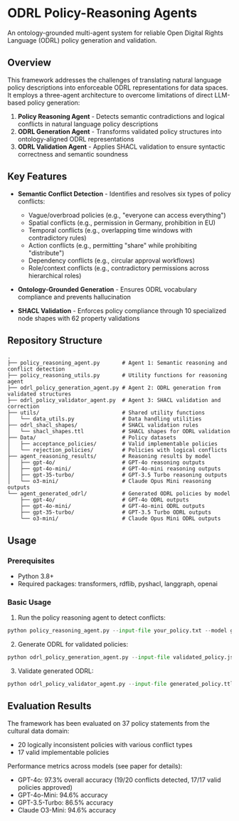# ODRL Policy-Reasoning Agents

An ontology-grounded multi-agent system for reliable Open Digital Rights Language (ODRL) policy generation and validation.

## Overview

This framework addresses the challenges of translating natural language policy descriptions into enforceable ODRL representations for data spaces. It employs a three-agent architecture to overcome limitations of direct LLM-based policy generation:

1. **Policy Reasoning Agent** - Detects semantic contradictions and logical conflicts in natural language policy descriptions
2. **ODRL Generation Agent** - Transforms validated policy structures into ontology-aligned ODRL representations
3. **ODRL Validation Agent** - Applies SHACL validation to ensure syntactic correctness and semantic soundness

## Key Features

- **Semantic Conflict Detection** - Identifies and resolves six types of policy conflicts:
  - Vague/overbroad policies (e.g., "everyone can access everything")
  - Spatial conflicts (e.g., permission in Germany, prohibition in EU)
  - Temporal conflicts (e.g., overlapping time windows with contradictory rules)
  - Action conflicts (e.g., permitting "share" while prohibiting "distribute")
  - Dependency conflicts (e.g., circular approval workflows)
  - Role/context conflicts (e.g., contradictory permissions across hierarchical roles)

- **Ontology-Grounded Generation** - Ensures ODRL vocabulary compliance and prevents hallucination
- **SHACL Validation** - Enforces policy compliance through 10 specialized node shapes with 62 property validations

## Repository Structure

```
.
├── policy_reasoning_agent.py       # Agent 1: Semantic reasoning and conflict detection
├── policy_reasoning_utils.py       # Utility functions for reasoning agent
├── odrl_policy_generation_agent.py # Agent 2: ODRL generation from validated structures
├── odrl_policy_validator_agent.py  # Agent 3: SHACL validation and correction
├── utils/                          # Shared utility functions
│   └── data_utils.py               # Data handling utilities
├── odrl_shacl_shapes/              # SHACL validation rules
│   └── shacl_shapes.ttl            # SHACL shapes for ODRL validation
├── Data/                           # Policy datasets
│   ├── acceptance_policies/        # Valid implementable policies
│   └── rejection_policies/         # Policies with logical conflicts
├── agent_reasoning_results/        # Reasoning results by model
│   ├── gpt-4o/                     # GPT-4o reasoning outputs 
│   ├── gpt-4o-mini/                # GPT-4o-mini reasoning outputs
│   ├── gpt-35-turbo/               # GPT-3.5 Turbo reasoning outputs
│   └── o3-mini/                    # Claude Opus Mini reasoning outputs
└── agent_generated_odrl/           # Generated ODRL policies by model
    ├── gpt-4o/                     # GPT-4o ODRL outputs
    ├── gpt-4o-mini/                # GPT-4o-mini ODRL outputs
    ├── gpt-35-turbo/               # GPT-3.5 Turbo ODRL outputs
    └── o3-mini/                    # Claude Opus Mini ODRL outputs
```

## Usage

### Prerequisites

- Python 3.8+
- Required packages: transformers, rdflib, pyshacl, langgraph, openai

### Basic Usage

1. Run the policy reasoning agent to detect conflicts:

```python
python policy_reasoning_agent.py --input-file your_policy.txt --model gpt-4o
```

2. Generate ODRL for validated policies:

```python
python odrl_policy_generation_agent.py --input-file validated_policy.json --model gpt-4o --output-format ttl
```

3. Validate generated ODRL:

```python
python odrl_policy_validator_agent.py --input-file generated_policy.ttl
```

## Evaluation Results

The framework has been evaluated on 37 policy statements from the cultural data domain:
- 20 logically inconsistent policies with various conflict types
- 17 valid implementable policies

Performance metrics across models (see paper for details):
- GPT-4o: 97.3% overall accuracy (19/20 conflicts detected, 17/17 valid policies approved)
- GPT-4o-Mini: 94.6% accuracy
- GPT-3.5-Turbo: 86.5% accuracy
- Claude O3-Mini: 94.6% accuracy


